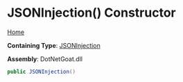 # JSONInjection\(\) Constructor

[Home](../../../../../README.md)

**Containing Type**: [JSONInjection](../README.md)

**Assembly**: DotNetGoat\.dll

```csharp
public JSONInjection()
```


